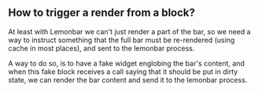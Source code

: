 
## How to trigger a render from a block?

At least with Lemonbar we can't just render a part of the bar, so we need a way to instruct something that the full bar must be re-rendered (using cache in most places), and sent to the lemonbar process.

A way to do so, is to have a fake widget englobing the bar's content, and when this fake block receives a call saying that it should be put in dirty state, we can render the bar content and send it to the lemonbar process.
